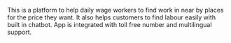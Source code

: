 This is a platform to help daily wage workers to find work in near by places for the price they want. It also helps customers to find labour easily with built in chatbot. App is integrated with toll free number and multilingual support.
